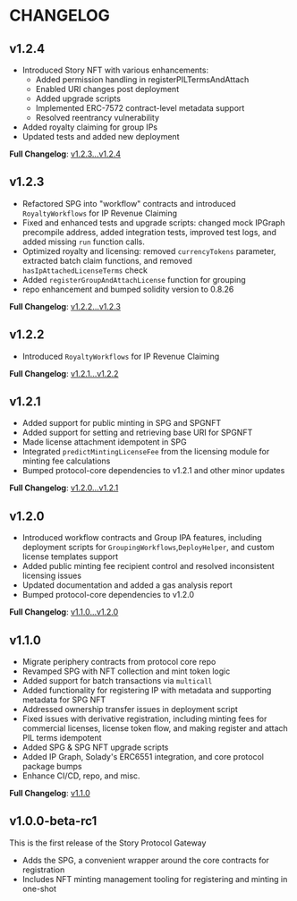 # CHANGELOG


## v1.2.4

* Introduced Story NFT with various enhancements:
  - Added permission handling in registerPILTermsAndAttach
  - Enabled URI changes post deployment
  - Added upgrade scripts
  - Implemented ERC-7572 contract-level metadata support
  - Resolved reentrancy vulnerability
* Added royalty claiming for group IPs
* Updated tests and added new deployment

**Full Changelog**: [v1.2.3...v1.2.4](https://github.com/storyprotocol/protocol-periphery-v1/compare/v1.2.3...v1.2.4)

## v1.2.3

* Refactored SPG into "workflow" contracts and introduced `RoyaltyWorkflows` for IP Revenue Claiming
* Fixed and enhanced tests and upgrade scripts: changed mock IPGraph precompile address, added integration tests, improved test logs, and added missing `run` function calls.
* Optimized royalty and licensing: removed `currencyTokens` parameter, extracted batch claim functions, and removed `hasIpAttachedLicenseTerms` check
* Added `registerGroupAndAttachLicense` function for grouping
* repo enhancement and bumped solidity version to 0.8.26

**Full Changelog**: [v1.2.2...v1.2.3](https://github.com/storyprotocol/protocol-periphery-v1/compare/v1.2.2...v1.2.3)

## v1.2.2

* Introduced `RoyaltyWorkflows` for IP Revenue Claiming

**Full Changelog**: [v1.2.1...v1.2.2](https://github.com/storyprotocol/protocol-periphery-v1/compare/v1.2.1...v1.2.2)

## v1.2.1

* Added support for public minting in SPG and SPGNFT
* Added support for setting and retrieving base URI for SPGNFT
* Made license attachment idempotent in SPG
* Integrated `predictMintingLicenseFee` from the licensing module for minting fee calculations
* Bumped protocol-core dependencies to v1.2.1 and other minor updates

**Full Changelog**: [v1.2.0...v1.2.1](https://github.com/storyprotocol/protocol-periphery-v1/compare/v1.2.0...v1.2.1)

## v1.2.0

- Introduced workflow contracts and Group IPA features, including deployment scripts for `GroupingWorkflows`,`DeployHelper`, and custom license templates support
- Added public minting fee recipient control and resolved inconsistent licensing issues
- Updated documentation and added a gas analysis report
- Bumped protocol-core dependencies to v1.2.0

**Full Changelog**: [v1.1.0...v1.2.0](<https://github.com/storyprotocol/protocol-periphery-v1/compare/v1.1.0...v1.2.0>)

## v1.1.0

- Migrate periphery contracts from protocol core repo
- Revamped SPG with NFT collection and mint token logic
- Added support for batch transactions via `multicall`
- Added functionality for registering IP with metadata and supporting metadata for SPG NFT
- Addressed ownership transfer issues in deployment script
- Fixed issues with derivative registration, including minting fees for commercial licenses, license token flow, and making register and attach PIL terms idempotent
- Added SPG & SPG NFT upgrade scripts
- Added IP Graph, Solady's ERC6551 integration, and core protocol package bumps
- Enhance CI/CD, repo, and misc.

**Full Changelog**: [v1.1.0](https://github.com/storyprotocol/protocol-periphery-v1/commits/v1.1.0)

## v1.0.0-beta-rc1

This is the first release of the Story Protocol Gateway

- Adds the SPG, a convenient wrapper around the core contracts for registration
- Includes NFT minting management tooling for registering and minting in one-shot

